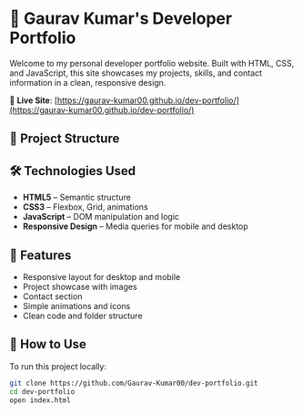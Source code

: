 # 💼 Gaurav Kumar's Developer Portfolio

Welcome to my personal developer portfolio website. Built with HTML, CSS, and JavaScript, this site showcases my projects, skills, and contact information in a clean, responsive design.

🔗 **Live Site**: [https://gaurav-kumar00.github.io/dev-portfolio/](https://gaurav-kumar00.github.io/dev-portfolio/)

## 📁 Project Structure

## 🛠️ Technologies Used

-   **HTML5** – Semantic structure
-   **CSS3** – Flexbox, Grid, animations
-   **JavaScript** – DOM manipulation and logic
-   **Responsive Design** – Media queries for mobile and desktop

## 📸 Features

-   Responsive layout for desktop and mobile
-   Project showcase with images
-   Contact section
-   Simple animations and icons
-   Clean code and folder structure

## 🚀 How to Use

To run this project locally:

```bash
git clone https://github.com/Gaurav-Kumar00/dev-portfolio.git
cd dev-portfolio
open index.html
```
